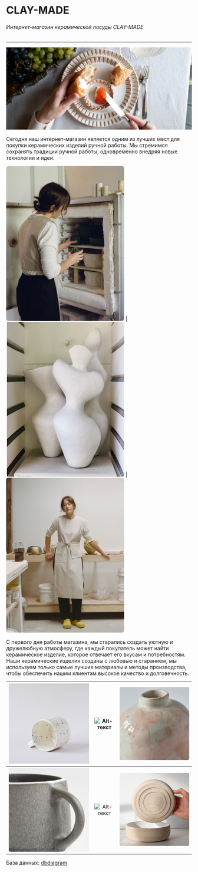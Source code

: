 # CLAY-MADE

###### Интернет-магазин керамической посуды CLAY-MADE
____
![Alt-текст](polls/static/img/slide2.png)


Сегодня наш интернет-магазин является одним из лучших мест для покупки керамических изделий ручной работы. Мы стремимся сохранять традиции ручной работы, одновременно внедряя новые технологии и идеи.


<img src="polls/static/img/about2.png" width="320" height="420"> | <img src="polls/static/img/about3.png" width="320" height="420"> | <img src="polls/static/img/about4.png" width="320" height="420">


С первого дня работы магазина, мы старались создать уютную и дружелюбную атмосферу, где каждый покупатель может найти керамическое изделие, которое отвечает его вкусам и потребностям. Наши керамические изделия созданы с любовью и старанием, мы используем только самые лучшие материалы и методы производства, чтобы обеспечить нашим клиентам высокое качество и долговечность.

| ![Alt-текст](polls/static/img/item3_3.png) | ![Alt-текст](polls/static/img/favicon.ico) | ![Alt-текст](polls/static/img/item12_2.png) |
|--------------------------------------------|:--------------------------------:|--------------------------------------------:|
| ![Alt-текст](polls/static/img/item6_2.png) |           ![Alt-текст](polls/static/img/favicon.ico)     |  ![Alt-текст](polls/static/img/item7_4.png) |

База данных: [dbdiagram](https://dbdiagram.io/d/644eaf35dca9fb07c4485186)
